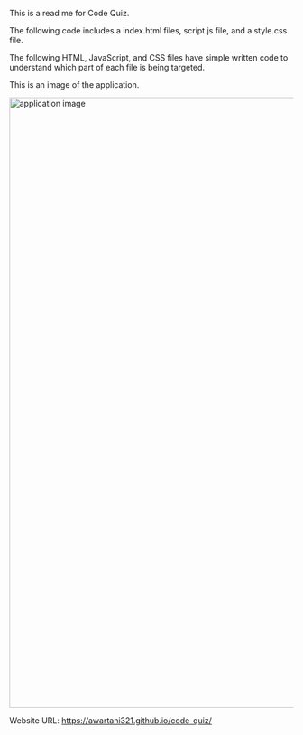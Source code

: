 This is a read me for Code Quiz.

The following code includes a index.html files, script.js file, and a style.css file.

The following HTML, JavaScript, and CSS files have simple written code to understand which part of each file is being targeted.


This is an image of the application.

<img width="1080" alt="application image" src="https://user-images.githubusercontent.com/103685355/168511785-d811de9a-9f10-4f27-a93b-70a7adfd7347.png">

Website URL: https://awartani321.github.io/code-quiz/